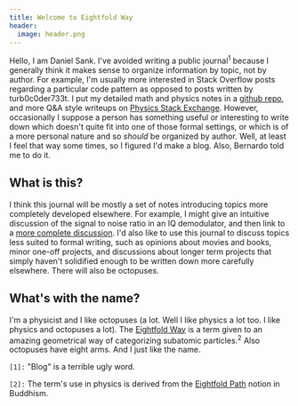```yaml
---
title: Welcome to Eightfold Way
header:
  image: header.png
---
```

Hello, I am Daniel Sank.
I've avoided writing a public journal<sup>1</sup> because I generally think it makes sense to organize information by topic, not by author.
For example, I'm usually more interested in Stack Overflow posts regarding a particular code pattern as opposed to posts written by turb0c0der733t.
I put my detailed math and physics notes in a [github repo](https://github.com/DanielSank/theory), and more Q&A style writeups on [Physics Stack Exchange](http://physics.stackexchange.com/users/31790/danielsank?tab=profile).
However, occasionally I suppose a person has something useful or interesting to write down which doesn't quite fit into one of those formal settings, or which is of a more personal nature and so *should* be organized by author.
Well, at least I feel that way some times, so I figured I'd make a blog.
Also, Bernardo told me to do it.

## What is this?
I think this journal will be mostly a set of notes introducing topics more completely developed elsewhere.
For example, I might give an intuitive discussion of the signal to noise ratio in an IQ demodulator, and then link to a [more complete discussion](http://dsp.stackexchange.com/questions/24372/what-is-the-connection-between-analog-signal-to-noise-ratio-and-signal-to-noise/24373).
I'd also like to use this journal to discuss topics less suited to formal writing, such as opinions about movies and books, minor one-off projects, and discussions about longer term projects that simply haven't solidified enough to be written down more carefully elsewhere.
There will also be octopuses.

## What's with the name?
I'm a physicist and I like octopuses (a lot. Well I like physics a lot too. I like physics and octopuses a lot).
The [Eightfold Way](https://en.wikipedia.org/wiki/Eightfold_Way_(physics)) is a term given to an amazing geometrical way of categorizing subatomic particles.<sup>2</sup>
Also octopuses have eight arms.
And I just like the name.

`[1]:` "Blog" is a terrible ugly word.

`[2]:` The term's use in physics is derived from the [Eightfold Path](https://en.wikipedia.org/wiki/Noble_Eightfold_Path) notion in Buddhism.
